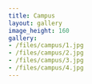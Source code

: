 ```yaml
---
title: Campus
layout: gallery
image_height: 160
gallery:
- /files/campus/1.jpg
- /files/campus/2.jpg
- /files/campus/3.jpg
- /files/campus/4.jpg
---
```

